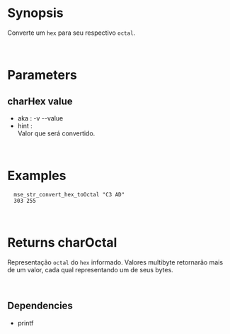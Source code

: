 # Synopsis

Converte um `hex` para seu respectivo `octal`.



&nbsp;

# Parameters

## charHex value

- aka       : -v --value
- hint      :  
  Valor que será convertido.



&nbsp;

# Examples

``` shell
  mse_str_convert_hex_toOctal "C3 AD" 
  303 255
```



&nbsp;

# Returns charOctal

Representação `octal` do `hex` informado.
Valores multibyte retornarão mais de um valor, cada qual representando um de 
seus bytes.



&nbsp;

## Dependencies

- printf